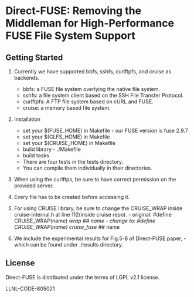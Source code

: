 # Direct-FUSE: Removing the Middleman for High-Performance FUSE File System Support

## Getting Started

1. Currently we have supported bbfs, sshfs, curlftpfs, and cruise as backends. 
	- bbfs: a FUSE file system overlying the native file system.
	- sshfs: a file system client based on the SSH File Transfer Protocol.
	- curlftpfs: A FTP file system based on cURL and FUSE.
	- cruise: a memory based file system.

2. Installation
  	- set your $(FUSE_HOME) in Makefile
    		- our FUSE version is fuse 2.9.7
  	- set your $(GLFS_HOME) in Makefile
  	- set your $(CRUISE_HOME) in Makefile
  	- build library 
    		- ./Makefile 
  	- build tasks 
  	- There are four tests in the tests directory. 
  	- You can compile them individually in their directories. 

3. When using the curlftps, be sure to have correct permission on the provided server. 

4. Every file has to be created before accessing it. 

5. For using CRUISE library, be sure to change the CRUISE_WRAP inside cruise-internal.h at line 112(inside cruise repo).
    	- original: #define CRUISE_WRAP(name) __wrap_ ## name 
    	- change to: #define CRUISE_WRAP(name) cruise_fuse_ ## name  

6. We include the experimental results for Fig.5-8 of Direct-FUSE paper, 
    	- which can be found under ./results directory.
        

## License
Direct-FUSE is distributed under the terms of LGPL v2.1 license.

LLNL-CODE-805021
